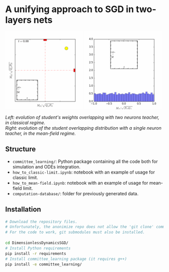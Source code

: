 
# A unifying approach to SGD in two-layers nets
<div width=auto>
<img src="figures/scatter.gif" width="49%"/>
<img src="figures/histogram.gif" width="49%"/>
</div>

<p><i>
 Left: evolution of student's weights overlapping with two neurons teacher, in classical regime. <br>
 Right: evolution of the student overlapping distribution with a single neuron teacher, in the mean-field regime.
</i><p>

<!-- ### Abstract
This manuscript investigates the one-pass stochastic gradient descent (SGD) dynamics of a two-layer neural network trained on Gaussian data and labels generated by a similar, though not necessarily identical, target function. We rigorously analyse the limiting dynamics via a deterministic and low-dimensional description in terms of the sufficient statistics for the population risk. Our unifying analysis bridges different regimes of interest, such as the classical gradient-flow regime of vanishing learning rate, the high-dimensional regime of large input dimension, and the overparameterised "mean-field" regime of large network width, covering as well the intermediate regimes where the limiting dynamics is determined by the interplay between these behaviours. In particular, in the high-dimensional limit, the infinite-width dynamics is found to remain close to a low-dimensional subspace spanned by the target principal directions. Our results therefore provide a unifying picture of the limiting SGD dynamics with synthetic data.  -->

## Structure
 - `committee_learning/`: Python package containing all the code both for simulation and ODEs integration.
 - `how_to_classic-limit.ipynb`: notebook with an example of usage for classic limit.
 - `how_to_mean-field.ipynb`: notebook with an example of usage for mean-field limit.
 - `computation-database/`: folder for previously generated data.

## Installation
```bash
# Download the repository files. 
# Unfortunately, the anonimize repo does not allow the 'git clone' command.
# For the code to work, git submodules must also be installed.

cd DimensionlessDynamicsSGD/
# Install Python requirements
pip install -r requirements
# Install committee_learning package (it requires g++)
pip install -e committee_learning/
```
